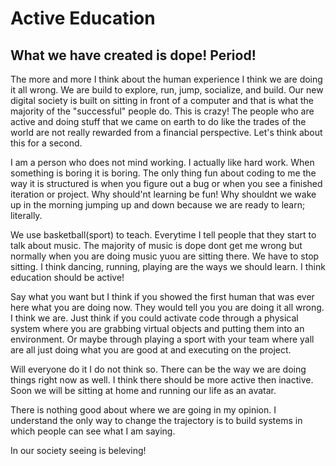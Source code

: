 # Active Education 

## What we have created is dope! Period! 

The more and more I think about the human experience I think we are doing it all wrong.  We are build to explore, run, jump, socialize, and build.  Our new digital society
is built on sitting in front of a computer and that is what the majority of the "successful" people do.  This is crazy! The people who are active and doing stuff that we came on earth to do 
like the trades of the world are not really rewarded from a financial perspective.  Let's think about this for a second. 

I am a person who does not mind working.  I actually like hard work.  When something is boring it is boring.  The only thing fun about coding to me the way it is structured is when you 
figure out a bug or when you see a finished iteration or project.  Why should'nt learning be fun!  Why shouldnt we wake up in the morning jumping up and down because we are 
ready to learn; literally. 

We use basketball(sport) to teach.  Everytime I tell people that they start to talk about music.  The majority of music is dope dont get me wrong but normally when you are doing music yuou are 
sitting there.  We have to stop sitting.  I think dancing, running, playing are the ways we should learn.  I think education should be active! 

Say what you want but I think if you showed the first human that was ever here what you are doing now.  They would tell you you are doing it all wrong.  I think we are.  Just think if you could activate 
code through a physical system where you are grabbing virtual objects and putting them into an environment.  Or maybe through playing a sport with your team where yall are all just doing what you are good 
at and executing on the project.  

Will everyone do it I do not think so.  There can be the way we are doing things right now as well.  I think there should be more active then inactive.  Soon we will be sitting at home and running our life as an avatar. 

There is nothing good about where we are going in my opinion.  I understand the only way to change the trajectory is to build systems in which people can see what I am saying. 

In our society seeing is beleving! 
